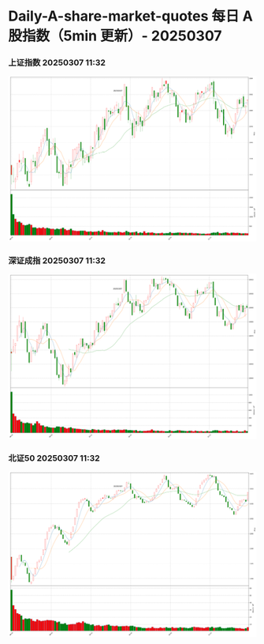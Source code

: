 
# Daily-A-share-market-quotes 每日 A 股指数（5min 更新）- 20250307

### 上证指数 20250307 11:32
![](./fig/2025/3/20250307-sh000001.png)

### 深证成指 20250307 11:32
![](./fig/2025/3/20250307-sz399001.png)

### 北证50 20250307 11:32
![](./fig/2025/3/20250307-bj899050.png)
